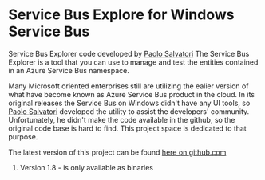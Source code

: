 # Service Bus Explore for Windows Service Bus

Service Bus Explorer code developed by [Paolo Salvatori](https://social.msdn.microsoft.com/profile/paolo%20salvatori/)
The Service Bus Explorer is a tool that you can use to manage and test the entities contained in an Azure Service Bus namespace.

Many Microsoft oriented enterprises still are utilizing the ealier version of what have become known as Azure Service Bus product in the cloud. In its original releases the Service Bus on Windows didn't have any UI tools, 
so [Paolo Salvatori](https://social.msdn.microsoft.com/profile/paolo%20salvatori/) developed the utility to assist the developers' community. Unfortunately, he didn't make the code available in the github, so the
original code base is hard to find. This project space is dedicated to that purpose.

The latest version of this project can be found [here on github.com](https://github.com/paolosalvatori/ServiceBusExplorer)

1. Version 1.8 - is only available as binaries